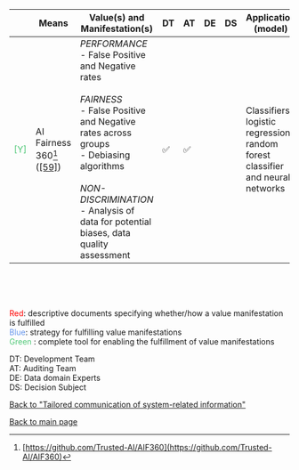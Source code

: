 |       | Means  | Value(s) and Manifestation(s)| DT|AT | DE | DS | Application (model) | Approach | Visual elements | Additional details
| ----------- |  --------------------------- | ---------------  |------------------------------|-------------| ----------------------|----------------------|----------------------------|--------------------|------------------------|--------------------------------- |
<span style="color:#50C878">[Y]</span> | AI Fairness 360[^23] ([[59]](../references.md#bellamy2018))| *PERFORMANCE* <br> - False Positive and Negative rates<br><br>*FAIRNESS* <br>  - False Positive and Negative rates across groups<br> - Debiasing algorithms <br><br> *NON-DISCRIMINATION*<br> - Analysis of data for potential biases, data quality assessment  | ✅| ✅| | | Classifiers: logistic regression, random forest classifier and neural networks| | - Bar charts<br> - Confidence bars | 


<br>
<br>
<br>

<span style="color:red">Red</span>: descriptive documents specifying whether/how a value manifestation is fulfilled<br>
<span style="color:#6495ED">Blue</span>: strategy for fulfilling value manifestations<br>
<span style="color:#50C878">Green</span> : complete tool for enabling the fulfillment of value manifestations <br>

DT: Development Team <br>
AT: Auditing Team <br>
DE: Data domain Experts <br>
DS: Decision Subject<br>

[^23]: [https://github.com/Trusted-AI/AIF360](https://github.com/Trusted-AI/AIF360)

[Back to "Tailored communication of system-related information"](../Table3A.md)

[Back to main page](../index.md)